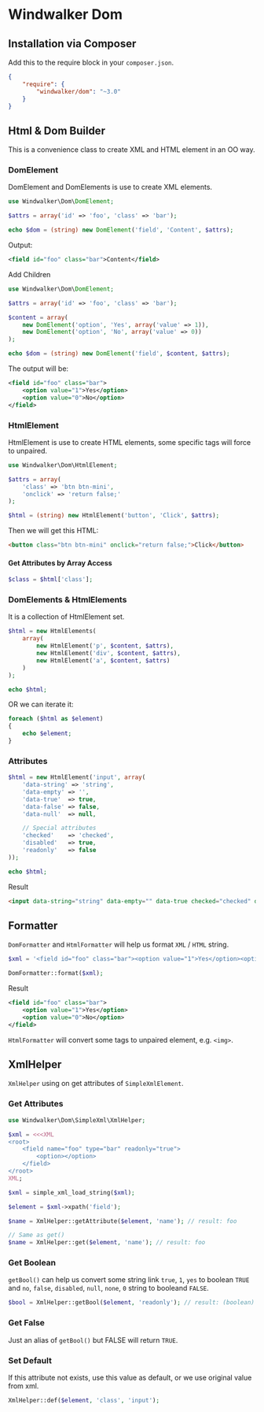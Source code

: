 # Windwalker Dom

## Installation via Composer

Add this to the require block in your `composer.json`.

``` json
{
    "require": {
        "windwalker/dom": "~3.0"
    }
}
```

## Html & Dom Builder

This is a convenience class to create XML and HTML element in an OO way.

### DomElement

DomElement and DomElements is use to create XML elements.

``` php
use Windwalker\Dom\DomElement;

$attrs = array('id' => 'foo', 'class' => 'bar');

echo $dom = (string) new DomElement('field', 'Content', $attrs);
```

Output:

``` xml
<field id="foo" class="bar">Content</field>
```

Add Children

``` php
use Windwalker\Dom\DomElement;

$attrs = array('id' => 'foo', 'class' => 'bar');

$content = array(
    new DomElement('option', 'Yes', array('value' => 1)),
    new DomElement('option', 'No', array('value' => 0))
);

echo $dom = (string) new DomElement('field', $content, $attrs);
```

The output will be:

``` xml
<field id="foo" class="bar">
    <option value="1">Yes</option>
    <option value="0">No</option>
</field>
```

### HtmlElement

HtmlElement is use to create HTML elements, some specific tags will force to unpaired.

``` php
use Windwalker\Dom\HtmlElement;

$attrs = array(
    'class' => 'btn btn-mini',
    'onclick' => 'return false;'
);

$html = (string) new HtmlElement('button', 'Click', $attrs);
```

Then we will get this HTML:

``` html
<button class="btn btn-mini" onclick="return false;">Click</button>
```

#### Get Attributes by Array Access

``` php
$class = $html['class'];
```

### DomElements & HtmlElements

It is a collection of HtmlElement set.

``` php
$html = new HtmlElements(
    array(
        new HtmlElement('p', $content, $attrs),
        new HtmlElement('div', $content, $attrs),
        new HtmlElement('a', $content, $attrs)
    )
);

echo $html;
```

OR we can iterate it:

``` php
foreach ($html as $element)
{
    echo $element;
}
```

### Attributes

``` php
$html = new HtmlElement('input', array(
    'data-string' => 'string',
    'data-empty' => '',
    'data-true'  => true,
    'data-false' => false,
    'data-null'  => null,

    // Special attributes
    'checked'    => 'checked',
    'disabled'   => true,
    'readonly'   => false
));

echo $html;
```

Result

``` html
<input data-string="string" data-empty="" data-true checked="checked" disabled="disabled">
```

## Formatter

`DomFormatter` and `HtmlFormatter` will help us format `XML` / `HTML` string.

``` php
$xml = '<field id="foo" class="bar"><option value="1">Yes</option><option value="0">No</option></field>';

DomFormatter::format($xml);
```

Result

``` xml
<field id="foo" class="bar">
    <option value="1">Yes</option>
    <option value="0">No</option>
</field>
```

`HtmlFormatter` will convert some tags to unpaired element, e.g. `<img>`.

## XmlHelper

`XmlHelper` using on get attributes of `SimpleXmlElement`.

### Get Attributes

``` php
use Windwalker\Dom\SimpleXml\XmlHelper;

$xml = <<<XML
<root>
    <field name="foo" type="bar" readonly="true">
        <option></option>
    </field>
</root>
XML;

$xml = simple_xml_load_string($xml);

$element = $xml->xpath('field');

$name = XmlHelper::getAttribute($element, 'name'); // result: foo

// Same as get()
$name = XmlHelper::get($element, 'name'); // result: foo
```

### Get Boolean

`getBool()` can help us convert some string link `true`, `1`, `yes` to boolean `TRUE` and `no`, `false`, `disabled`, `null`, `none`, `0` string to booleand `FALSE`.

``` php
$bool = XmlHelper::getBool($element, 'readonly'); // result: (boolean) TRUE
```

### Get False

Just an alias of `getBool()` but FALSE will return `TRUE`.

### Set Default

If this attribute not exists, use this value as default, or we use original value from xml.

``` php
XmlHelper::def($element, 'class', 'input');
```
